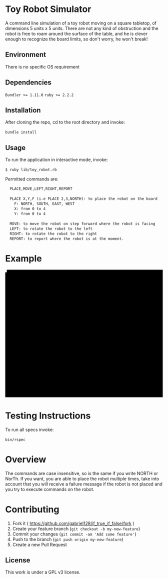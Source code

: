 # Toy Robot Simulator

A command line simulation of a toy robot moving on a square tabletop, 
of dimensions 5 units x 5 units. There are not any kind of obstruction and 
the robot is free to roam around the surface of the table, and he is clever
enough to recognize the board limits, so don't worry, he won't break!

## Environment
 
  There is no specific OS requirement

## Dependencies

  `Bundler >= 1.11.0`
  `ruby >= 2.2.2`

## Installation

 After cloning the repo, cd to the root directory and invoke:

 `bundle install`

## Usage

To run the application in interactive mode, invoke:

`$ ruby lib/toy_robot.rb`

Permitted commands are: 

  ```
    PLACE,MOVE,LEFT,RIGHT,REPORT

    PLACE X,Y,F (i.e PLACE 2,3,NORTH): to place the robot on the board
      F: NORTH, SOUTH, EAST, WEST
      X: from 0 to 4
      Y: from 0 to 4

    MOVE: to move the robot on step forward where the robot is facing
    LEFT: to rotate the robot to the left
    RIGHT: to rotate the robot to the right
    REPORT: to report where the robot is at the moment.

  ```
# Example 

  ![Example Gif](gif_example/output.gif)

# Testing Instructions

To run all specs invoke:

  `bin/rspec`

# Overview

The commands are case insensitive, so is the same if you write NORTH or NorTh. If you want, 
you are able to place the robot multiple times, take into account that you will receive a failure
message if the robot is not placed and you try to execute commands on the robot.

# Contributing

1. Fork it ( https://github.com/gabriel128/if_true_if_false/fork )
2. Create your feature branch (`git checkout -b my-new-feature`)
3. Commit your changes (`git commit -am 'Add some feature'`)
4. Push to the branch (`git push origin my-new-feature`)
5. Create a new Pull Request

## License

This work is under a GPL v3 license.
